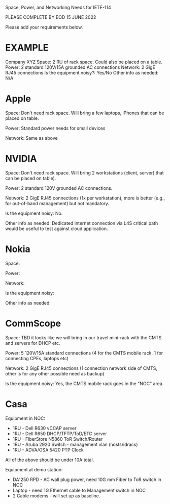 Space, Power, and Networking Needs for IETF-114

PLEASE COMPLETE BY EOD 15 JUNE 2022

Please add your requirements below. 

# EXAMPLE
Company XYZ
Space: 2 RU of rack space. Could also be placed on a table. 
Power: 2 standard 120V/15A grounded AC connections
Network: 2 GigE RJ45 connections 
Is the equipment noisy?: Yes/No
Other info as needed: N/A

# Apple
Space: Don't need rack space. Will bring a few laptops, iPhones that can be placed on table.

Power: Standard power needs for small devices

Network: Same as above

# NVIDIA
Space: Don't need rack space. Will bring 2 workstations (client, server) that can be placed on table).

Power: 2 standard 120V grounded AC connections.

Network: 2 GigE RJ45 connections (1x per workstation), more is better (e.g., for out-of-band management) but not mandatory.

Is the equipment noisy: No.

Other info as needed: Dedicated internet connection via L4S critical path would be useful to test against cloud application.

# Nokia

Space: 

Power: 

Network: 

Is the equipment noisy: 

Other info as needed:

# CommScope

Space: TBD it looks like we will bring in our travel mini-rack with the CMTS and servers for DHCP etc. 

Power: 5 120V/15A standard connections (4 for the CMTS mobile rack, 1 for connecting CPEs, laptops etc)

Network: 2 GigE RJ45 connections (1 connection network side of CMTS, other is for any other possible need as backup)

Is the equipment noisy: Yes, the CMTS mobile rack goes in the "NOC" area.

# Casa

Equipment in NOC:
- 1RU - Dell R630 vCCAP server
- 1RU - Dell R650 DHCP/TFTP/ToD/ETC server
- 1RU - FiberStore N5860 ToR Switch/Router
- 1RU - Aruba 2920 Switch - management vlan (hosts/idracs)
- 1RU - ADVA/OSA 5420 PTP Clock

All of the above should be under 10A total.

Equipment at demo station:
- DA1250 RPD - AC wall plug power, need 10G mm Fiber to ToR switch in NOC
- Laptop - need 1G Ethernet cable to Management switch in NOC
- 2 Cable modems - will set up as baseline.

